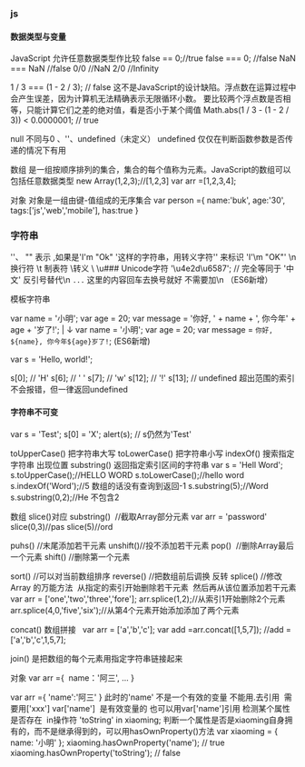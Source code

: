 ### js
#### 数据类型与变量
JavaScript 允许任意数据类型作比较
false == 0;//true
false === 0; //false
NaN === NaN //false
0/0 //NaN
2/0 //Infinity

1 / 3 === (1 - 2 / 3); // false
这不是JavaScript的设计缺陷。浮点数在运算过程中会产生误差，因为计算机无法精确表示无限循环小数。
要比较两个浮点数是否相等，只能计算它们之差的绝对值，看是否小于某个阈值
Math.abs(1 / 3 - (1 - 2 / 3)) < 0.0000001; // true

null 不同与0 、''、undefined（未定义）  undefined 仅仅在判断函数参数是否传递的情况下有用

数组  是一组按顺序排列的集合，集合的每个值称为元素。JavaScript的数组可以包括任意数据类型
new Array(1,2,3);//[1,2,3]
var arr =[1,2,3,4];

对象 对象是一组由键-值组成的无序集合
var person ={
  name:'buk',
  age:'30',
  tags:['js','web','mobile'],
  has:true
}

### 字符串
''、 ""  表示  ,如果是'I'm "Ok" '这样的字符串，用转义字符'\' 来标识 'I\'\m \"OK\"'
\n 换行符  \t 制表符  \\转义 \    \u### Unicode字符  '\u4e2d\u6587'; // 完全等同于 '中文'
反引号替代\n  `...`  这里的内容回车去换号就好 不需要加\n  （ES6新增）

模板字符串 

var name = '小明';
var age = 20;
var message = '你好, ' + name + ', 你今年' + age + '岁了!';
      |
      ↓
var name = '小明';
var age = 20;
var message = `你好, ${name}, 你今年${age}岁了!`;
(ES6新增)

var s = 'Hello, world!';

s[0]; // 'H'
s[6]; // ' '
s[7]; // 'w'
s[12]; // '!'
s[13]; // undefined 超出范围的索引不会报错，但一律返回undefined

#### 字符串不可变
var s = 'Test';
s[0] = 'X';
alert(s); // s仍然为'Test'


toUpperCase()  把字符串大写
toLowerCase() 把字符串小写
indexOf() 搜索指定字符串 出现位置
substring() 返回指定索引区间的字符串
var s = 'Hell Word';
s.toUpperCase();//HELLO WORD
s.toLowerCase();//hello word
s.indexOf('Word');//5 数组的话没有查询到返回-1
s.substring(5);//Word  
s.substring(0,2);//He 不包含2

数组
slice()对应 substring()  //截取Array部分元素
var arr = 'password' 
slice(0,3)//pas
slice(5)//ord


puhs() //末尾添加若干元素
unshift()//投不添加若干元素
pop()  //删除Array最后一个元素
shift() //删除第一个元素


sort() //可以对当前数组排序 
reverse()  //把数组前后调换 反转
splice()  //修改Array 的万能方法  从指定的索引开始删除若干元素  然后再从该位置添加若干元素
var arr = ['one','two','three','fore'];
arr.splice(1,2);//从索引1开始删除2个元素
arr.splice(4,0,'five','six');//从第4个元素开始添加添加了两个元素

concat() 数组拼接  
var arr = ['a','b','c'];
var add =arr.concat([1,5,7]);
//add = ['a','b','c',1,5,7];

join() 是把数组的每个元素用指定字符串链接起来 

对象
var arr ={
  name：'阿三',
  ...
}

var arr ={
  'name':'阿三'
}
此时的'name' 不是一个有效的变量 不能用.去引用  需要用['xxx']
var['name']  是有效变量的 也可以用var['name']引用
检测某个属性是否存在  in操作符
'toString' in xiaoming;
判断一个属性是否是xiaoming自身拥有的，而不是继承得到的，可以用hasOwnProperty()方法
var xiaoming = {
    name: '小明'
};
xiaoming.hasOwnProperty('name'); // true
xiaoming.hasOwnProperty('toString'); // false
